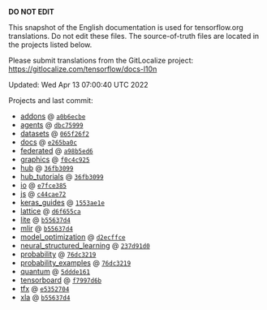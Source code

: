 __DO NOT EDIT__

This snapshot of the English documentation is used for tensorflow.org
translations. Do not edit these files. The source-of-truth files are located in
the projects listed below.

Please submit translations from the GitLocalize project: https://gitlocalize.com/tensorflow/docs-l10n

Updated: Wed Apr 13 07:00:40 UTC 2022

Projects and last commit:

- [addons](https://github.com/tensorflow/addons/tree/master/docs) @ <a href='https://github.com/tensorflow/addons/commit/a0b6ecbe2e2719b9c966719f0baa553422d65656'><code>a0b6ecbe</code></a>
- [agents](https://github.com/tensorflow/agents/tree/master/docs) @ <a href='https://github.com/tensorflow/agents/commit/dbc75999c85bbc88028c0ea8803cebdfd6c56a9b'><code>dbc75999</code></a>
- [datasets](https://github.com/tensorflow/datasets/tree/master/docs) @ <a href='https://github.com/tensorflow/datasets/commit/065f26f2f6974b76c2a6a0b91895a6b208e57144'><code>065f26f2</code></a>
- [docs](https://github.com/tensorflow/docs/tree/master/site/en) @ <a href='https://github.com/tensorflow/docs/commit/e265ba0cd6876d7703ce993b751cec7c5b91b767'><code>e265ba0c</code></a>
- [federated](https://github.com/tensorflow/federated/tree/main/docs) @ <a href='https://github.com/tensorflow/federated/commit/a98b5ed6894c536549da06b4cc7ed116105dfe65'><code>a98b5ed6</code></a>
- [graphics](https://github.com/tensorflow/graphics/tree/master/tensorflow_graphics/g3doc) @ <a href='https://github.com/tensorflow/graphics/commit/f0c4c9256c9b1a6a5337762d763e4910631c65c4'><code>f0c4c925</code></a>
- [hub](https://github.com/tensorflow/hub/tree/master/docs) @ <a href='https://github.com/tensorflow/hub/commit/36fb3099797717a921196505c2b31c5b01a16597'><code>36fb3099</code></a>
- [hub_tutorials](https://github.com/tensorflow/hub/tree/master/examples/colab) @ <a href='https://github.com/tensorflow/hub/commit/36fb3099797717a921196505c2b31c5b01a16597'><code>36fb3099</code></a>
- [io](https://github.com/tensorflow/io/tree/master/docs) @ <a href='https://github.com/tensorflow/io/commit/e7fce3857bbb2ed18a0ad95747c612a21ae80816'><code>e7fce385</code></a>
- [js](https://github.com/tensorflow/tfjs-website/tree/master/docs) @ <a href='https://github.com/tensorflow/tfjs-website/commit/c44cae7234c378f6d7e74b2d6abe82fe8b98f2f7'><code>c44cae72</code></a>
- [keras_guides](https://github.com/tensorflow/docs/tree/snapshot-keras/site/en/guide/keras) @ <a href='https://github.com/tensorflow/docs/commit/1553ae1e4a149be71703e2ee60173b3d1e0e8c00'><code>1553ae1e</code></a>
- [lattice](https://github.com/tensorflow/lattice/tree/master/docs) @ <a href='https://github.com/tensorflow/lattice/commit/d6f655ca11523bdf38a431a386bb7c0f9dc7aacb'><code>d6f655ca</code></a>
- [lite](https://github.com/tensorflow/tensorflow/tree/master/tensorflow/lite/g3doc) @ <a href='https://github.com/tensorflow/tensorflow/commit/b55637d4a7bc924ef16db0deb51e514187ab2f29'><code>b55637d4</code></a>
- [mlir](https://github.com/tensorflow/tensorflow/tree/master/tensorflow/compiler/mlir/g3doc) @ <a href='https://github.com/tensorflow/tensorflow/commit/b55637d4a7bc924ef16db0deb51e514187ab2f29'><code>b55637d4</code></a>
- [model_optimization](https://github.com/tensorflow/model-optimization/tree/master/tensorflow_model_optimization/g3doc) @ <a href='https://github.com/tensorflow/model-optimization/commit/d2ecffce6d8f5306b51060f423d3dbabc86f2ecf'><code>d2ecffce</code></a>
- [neural_structured_learning](https://github.com/tensorflow/neural-structured-learning/tree/master/g3doc) @ <a href='https://github.com/tensorflow/neural-structured-learning/commit/237d91d08ccb86b26367a4e1dd54e2eafe05e7bd'><code>237d91d0</code></a>
- [probability](https://github.com/tensorflow/probability/tree/main/tensorflow_probability/g3doc) @ <a href='https://github.com/tensorflow/probability/commit/76dc3219679ed37d88ea56c72504a81cbf7a595a'><code>76dc3219</code></a>
- [probability_examples](https://github.com/tensorflow/probability/tree/main/tensorflow_probability/examples/jupyter_notebooks) @ <a href='https://github.com/tensorflow/probability/commit/76dc3219679ed37d88ea56c72504a81cbf7a595a'><code>76dc3219</code></a>
- [quantum](https://github.com/tensorflow/quantum/tree/master/docs) @ <a href='https://github.com/tensorflow/quantum/commit/5ddde161a422a0f8d8da17512614fc29622d9e94'><code>5ddde161</code></a>
- [tensorboard](https://github.com/tensorflow/tensorboard/tree/master/docs) @ <a href='https://github.com/tensorflow/tensorboard/commit/f7997d6b1048dad012257eadfb3b5610945b03b6'><code>f7997d6b</code></a>
- [tfx](https://github.com/tensorflow/tfx/tree/master/docs) @ <a href='https://github.com/tensorflow/tfx/commit/e5352704609988d44c5ec5e134773a9da7f1172f'><code>e5352704</code></a>
- [xla](https://github.com/tensorflow/tensorflow/tree/master/tensorflow/compiler/xla/g3doc) @ <a href='https://github.com/tensorflow/tensorflow/commit/b55637d4a7bc924ef16db0deb51e514187ab2f29'><code>b55637d4</code></a>

